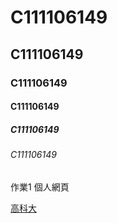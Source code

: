 # C111106149
## C111106149
### C111106149
#### C111106149
##### C111106149
###### C111106149

作業1
個人網頁

[高科大](https://elearning.nkust.edu.tw/)
